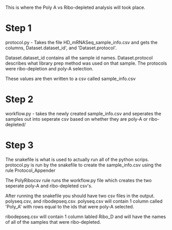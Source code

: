 This is where the Poly A vs Ribo-depleted analysis will took place.
# Step 1
protocol.py - Takes the file HD_mRNASeq_sample_info.csv and gets the columns, Dataset.dataset_id', and 'Dataset.protocol'.

Dataset.dataset_id contains all the sample id names.
Dataset.protocol describes what library prep method was used on that sample. The protocols were ribo-depletion and poly-A selection. 

These values are then written to a csv called sample_info.csv

# Step 2 
workflow.py - takes the newly created sample_info.csv and seperates the samples out into seperate csv based on whether they are poly-A or ribo-depleted/

# Step 3
The snakefile is what is used to actually run all of the python scrips.
protocol.py is run by the snakefile to create the sample_info.csv using the rule Protocol_Appender

The PolyRibocsv rule runs the workflow.py file which creates the two seperate poly-A and ribo-depleted csv's. 

After running the snakefile you should have two csv files in the output. polyseq.csv, and ribodepseq.csv. polyseq.csv will contain 1 column called 'Poly_A' with rows equal to the ids that were poly-A selected.

ribodepseq.csv will contain 1 column labled Ribo_D and will have the names of all of the samples that were ribo-depleted.



